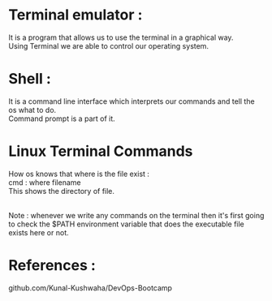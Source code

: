 # Terminal emulator :
It is a program that allows us to use the terminal in a graphical way.
<br>
Using Terminal we are able  to control our operating system.

# Shell :
It is a command line interface  which interprets our commands and tell the os what to do.
<br>
Command prompt is a part of it.

# Linux Terminal Commands 
How os knows that where is the file exist :
<br>
cmd : where filename 
<br>
This shows the directory of file.

<br>
Note : whenever we write any commands on the terminal then it's first going to check the $PATH environment variable that does the executable file exists here or not. 

<br>





# References :
github.com/Kunal-Kushwaha/DevOps-Bootcamp